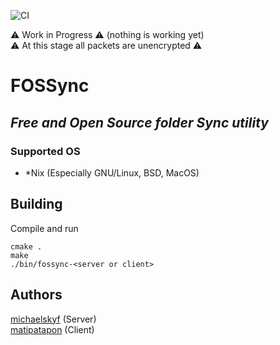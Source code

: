![CI](https://github.com/michaelskyf/FOSSync/actions/workflows/ci.yml/badge.svg)

⚠️ Work in Progress ⚠️ (nothing is working yet)<br>
⚠️ At this stage all packets are unencrypted ⚠️

# FOSSync
## _Free and Open Source folder Sync utility_
### Supported OS
- *Nix (Especially GNU/Linux, BSD, MacOS)

## Building
Compile and run
```
cmake .
make
./bin/fossync-<server or client>
```

## Authors
[michaelskyf](https://github.com/michaelskyf) (Server)<br>
[matipatapon](https://github.com/matipatapon) (Client)
